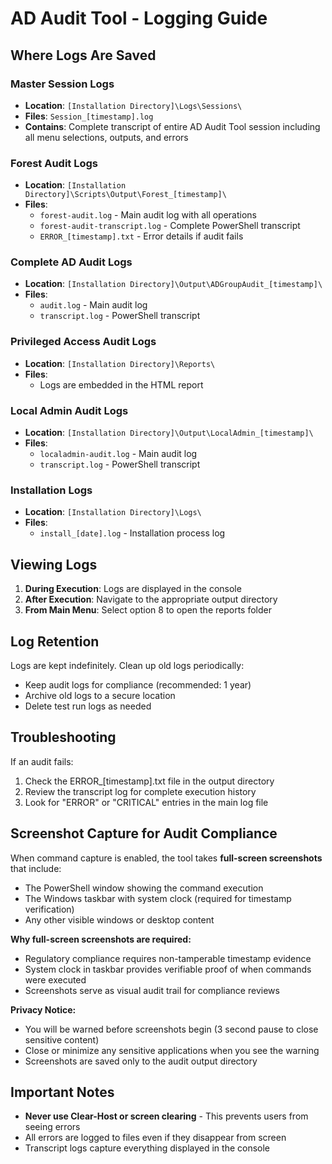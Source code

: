 # AD Audit Tool - Logging Guide

## Where Logs Are Saved

### Master Session Logs
- **Location**: `[Installation Directory]\Logs\Sessions\`
- **Files**: `Session_[timestamp].log`
- **Contains**: Complete transcript of entire AD Audit Tool session including all menu selections, outputs, and errors

### Forest Audit Logs
- **Location**: `[Installation Directory]\Scripts\Output\Forest_[timestamp]\`
- **Files**:
  - `forest-audit.log` - Main audit log with all operations
  - `forest-audit-transcript.log` - Complete PowerShell transcript
  - `ERROR_[timestamp].txt` - Error details if audit fails

### Complete AD Audit Logs
- **Location**: `[Installation Directory]\Output\ADGroupAudit_[timestamp]\`
- **Files**:
  - `audit.log` - Main audit log
  - `transcript.log` - PowerShell transcript

### Privileged Access Audit Logs
- **Location**: `[Installation Directory]\Reports\`
- **Files**:
  - Logs are embedded in the HTML report

### Local Admin Audit Logs
- **Location**: `[Installation Directory]\Output\LocalAdmin_[timestamp]\`
- **Files**:
  - `localadmin-audit.log` - Main audit log
  - `transcript.log` - PowerShell transcript

### Installation Logs
- **Location**: `[Installation Directory]\Logs\`
- **Files**:
  - `install_[date].log` - Installation process log

## Viewing Logs

1. **During Execution**: Logs are displayed in the console
2. **After Execution**: Navigate to the appropriate output directory
3. **From Main Menu**: Select option 8 to open the reports folder

## Log Retention

Logs are kept indefinitely. Clean up old logs periodically:
- Keep audit logs for compliance (recommended: 1 year)
- Archive old logs to a secure location
- Delete test run logs as needed

## Troubleshooting

If an audit fails:
1. Check the ERROR_[timestamp].txt file in the output directory
2. Review the transcript log for complete execution history
3. Look for "ERROR" or "CRITICAL" entries in the main log file

## Screenshot Capture for Audit Compliance

When command capture is enabled, the tool takes **full-screen screenshots** that include:
- The PowerShell window showing the command execution
- The Windows taskbar with system clock (required for timestamp verification)
- Any other visible windows or desktop content

**Why full-screen screenshots are required:**
- Regulatory compliance requires non-tamperable timestamp evidence
- System clock in taskbar provides verifiable proof of when commands were executed
- Screenshots serve as visual audit trail for compliance reviews

**Privacy Notice:**
- You will be warned before screenshots begin (3 second pause to close sensitive content)
- Close or minimize any sensitive applications when you see the warning
- Screenshots are saved only to the audit output directory

## Important Notes

- **Never use Clear-Host or screen clearing** - This prevents users from seeing errors
- All errors are logged to files even if they disappear from screen
- Transcript logs capture everything displayed in the console